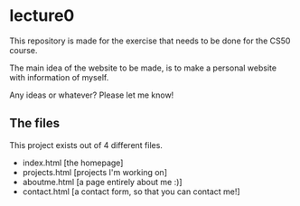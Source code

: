 # lecture0

This repository is made for the exercise that needs to be done for the CS50 course.

The main idea of the website to be made, is to make a personal website with information of myself.

Any ideas or whatever? Please let me know!

## The files
This project exists out of 4 different files. 
- index.html [the homepage]
- projects.html [projects I'm working on]
- aboutme.html [a page entirely about me :)]
- contact.html [a contact form, so that you can contact me!]

